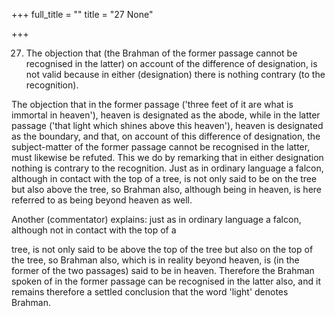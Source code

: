+++
full_title = ""
title = "27 None"

+++


27. The objection that (the Brahman of the former passage cannot be recognised in the latter) on account of the difference of designation, is not valid because in either (designation) there is nothing contrary (to the recognition).

The objection that in the former passage ('three feet of it are what is immortal in heaven'), heaven is designated as the abode, while in the latter passage ('that light which shines above this heaven'), heaven is designated as the boundary, and that, on account of this difference of designation, the subject-matter of the former passage cannot be recognised in the latter, must likewise be refuted. This we do by remarking that in either designation nothing is contrary to the recognition. Just as in ordinary language a falcon, although in contact with the top of a tree, is not only said to be on the tree but also above the tree, so Brahman also, although being in heaven, is here referred to as being beyond heaven as well.

Another (commentator) explains: just as in ordinary language a falcon, although not in contact with the top of a

tree, is not only said to be above the top of the tree but also on the top of the tree, so Brahman also, which is in reality beyond heaven, is (in the former of the two passages) said to be in heaven. Therefore the Brahman spoken of in the former passage can be recognised in the latter also, and it remains therefore a settled conclusion that the word 'light' denotes Brahman.

